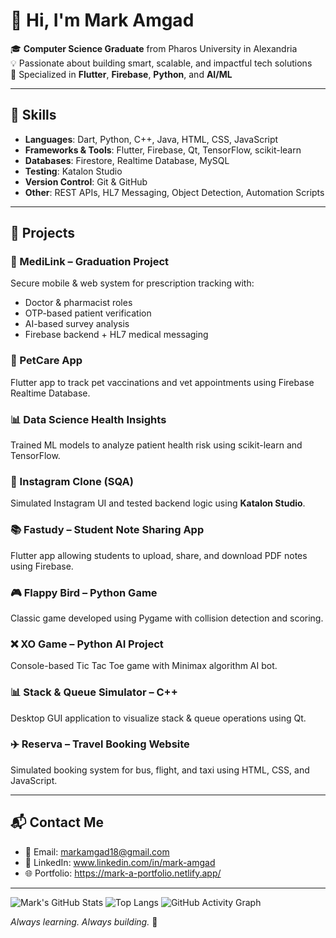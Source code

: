 # 👋 Hi, I'm Mark Amgad

🎓 **Computer Science Graduate** from Pharos University in Alexandria  
💡 Passionate about building smart, scalable, and impactful tech solutions  
📱 Specialized in **Flutter**, **Firebase**, **Python**, and **AI/ML**

---

## 🧠 Skills

- **Languages**: Dart, Python, C++, Java, HTML, CSS, JavaScript  
- **Frameworks & Tools**: Flutter, Firebase, Qt, TensorFlow, scikit-learn  
- **Databases**: Firestore, Realtime Database, MySQL  
- **Testing**: Katalon Studio  
- **Version Control**: Git & GitHub  
- **Other**: REST APIs, HL7 Messaging, Object Detection, Automation Scripts

---

## 🚀 Projects

### 🏥 MediLink – Graduation Project  
Secure mobile & web system for prescription tracking with:
- Doctor & pharmacist roles
- OTP-based patient verification
- AI-based survey analysis
- Firebase backend + HL7 medical messaging

### 📱 PetCare App  
Flutter app to track pet vaccinations and vet appointments using Firebase Realtime Database.

### 📊 Data Science Health Insights  
Trained ML models to analyze patient health risk using scikit-learn and TensorFlow.

### 🧪 Instagram Clone (SQA)  
Simulated Instagram UI and tested backend logic using **Katalon Studio**.

### 📚 Fastudy – Student Note Sharing App  
Flutter app allowing students to upload, share, and download PDF notes using Firebase.

### 🎮 Flappy Bird – Python Game  
Classic game developed using Pygame with collision detection and scoring.

### ❌ XO Game – Python AI Project  
Console-based Tic Tac Toe game with Minimax algorithm AI bot.

### 📊 Stack & Queue Simulator – C++  
Desktop GUI application to visualize stack & queue operations using Qt.

### ✈️ Reserva – Travel Booking Website  
Simulated booking system for bus, flight, and taxi using HTML, CSS, and JavaScript.

---

## 📬 Contact Me

- 📧 Email: markamgad18@gmail.com  
- 💼 LinkedIn: www.linkedin.com/in/mark-amgad  
- 🌐 Portfolio: https://mark-a-portfolio.netlify.app/

---
![Mark's GitHub Stats](https://github-readme-stats.vercel.app/api?username=markamgad1234&show_icons=true&theme=radical)
![Top Langs](https://github-readme-stats.vercel.app/api/top-langs/?username=markamgad1234&layout=compact&theme=radical)
![GitHub Activity Graph](https://github-readme-activity-graph.vercel.app/graph?username=markamgad1234&theme=dracula)


_Always learning. Always building._ 🚀
